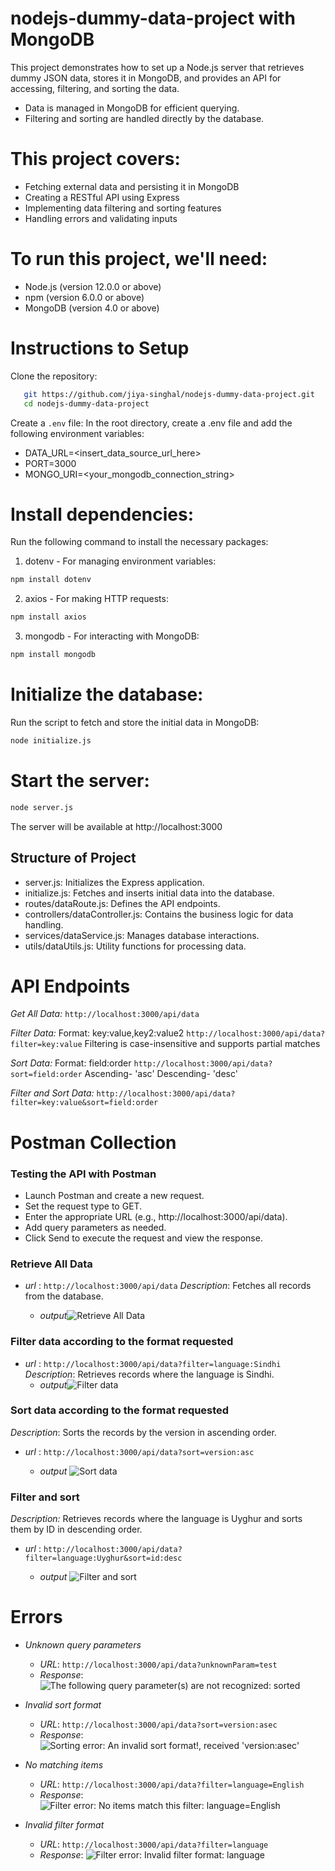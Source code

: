 # nodejs-dummy-data-project with MongoDB
This project demonstrates how to set up a Node.js server that retrieves dummy JSON data, stores it in MongoDB, and provides an API for accessing, filtering, and sorting the data.
- Data is managed in MongoDB for efficient querying.
- Filtering and sorting are handled directly by the database.

# This project covers:

- Fetching external data and persisting it in MongoDB
- Creating a RESTful API using Express
- Implementing data filtering and sorting features
- Handling errors and validating inputs

# To run this project, we'll need:

- Node.js (version 12.0.0 or above)
- npm (version 6.0.0 or above)
- MongoDB (version 4.0 or above)

# Instructions to Setup
Clone the repository:
```bash
   git https://github.com/jiya-singhal/nodejs-dummy-data-project.git
   cd nodejs-dummy-data-project
```
Create a `.env` file:
In the root directory, create a .env file and add the following environment variables:
- DATA_URL=<insert_data_source_url_here>
- PORT=3000
- MONGO_URI=<your_mongodb_connection_string>

# Install dependencies:

Run the following command to install the necessary packages:

1. dotenv - For managing environment variables:
```bash
npm install dotenv
``` 
2. axios - For making HTTP requests:
```bash
npm install axios
``` 
3. mongodb - For interacting with MongoDB:
```bash
npm install mongodb
``` 
# Initialize the database:
Run the script to fetch and store the initial data in MongoDB:

```bash
node initialize.js
``` 
# Start the server:
```bash
node server.js
```
The server will be available at http://localhost:3000

## Structure of Project

- server.js: Initializes the Express application.
- initialize.js: Fetches and inserts initial data into the database.
- routes/dataRoute.js: Defines the API endpoints.
- controllers/dataController.js: Contains the business logic for data handling.
- services/dataService.js: Manages database interactions.
- utils/dataUtils.js: Utility functions for processing data.


# API Endpoints

 *Get All Data:*
``` http://localhost:3000/api/data ``` 

 *Filter Data:*
Format: key:value,key2:value2
``` http://localhost:3000/api/data?filter=key:value ```
Filtering is case-insensitive and supports partial matches

 *Sort Data:*
Format: field:order
``` http://localhost:3000/api/data?sort=field:order ```
 Ascending-  'asc'
 Descending- 'desc' 

 *Filter and Sort Data:*
``` http://localhost:3000/api/data?filter=key:value&sort=field:order ```


# Postman Collection
 
 ### Testing the API with Postman

- Launch Postman and create a new request.
- Set the request type to GET.
- Enter the appropriate URL (e.g., http://localhost:3000/api/data).
- Add query parameters as needed.
- Click Send to execute the request and view the response.

### Retrieve All Data

- *url* : `http://localhost:3000/api/data`
*Description*: Fetches all records from the database.

   * *output*![Retrieve All Data](PostmanImages/getData.png)

### Filter data according to the format requested
- *url* :  `http://localhost:3000/api/data?filter=language:Sindhi` 
*Description*: Retrieves records where the language is Sindhi.
   * *output*![Filter data](PostmanImages/languageFilter.png)

### Sort data according to the format requested
*Description*: Sorts the records by the version in ascending order.
- *url* : `http://localhost:3000/api/data?sort=version:asc`
  
    * *output* ![Sort data](PostmanImages/AscSort.png)

### Filter and sort
*Description:* Retrieves records where the language is Uyghur and sorts them by ID in descending order.

- *url* : `http://localhost:3000/api/data?filter=language:Uyghur&sort=id:desc`

    * *output* ![Filter and sort](PostmanImages/filter&Sort.png)


# Errors

- *Unknown query parameters*
  - *URL*: `http://localhost:3000/api/data?unknownParam=test`
  - *Response*: ![The following query parameter(s) are not recognized: sorted](PostmanImages/InvalidQuery.png)

- *Invalid sort format*
  - *URL*: `http://localhost:3000/api/data?sort=version:asec`
  - *Response*: ![Sorting error: An invalid sort format!, received 'version:asec'](PostmanImages/SortFormatError.png)

- *No matching items*
  - *URL*: `http://localhost:3000/api/data?filter=language=English`
  - *Response*: ![Filter error: No items match this filter: language=English](PostmanImages/noMatchingFound.png)

- *Invalid filter format*
  - *URL*: `http://localhost:3000/api/data?filter=language`
  - *Response*: ![Filter error: Invalid filter format: language](PostmanImages/FilterFormatError.png)
